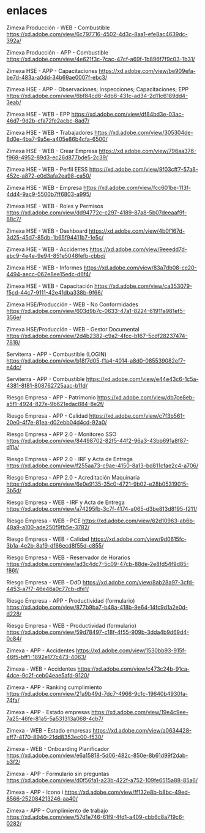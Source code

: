 # enlaces

Zimexa Producción - WEB - Combustible
https://xd.adobe.com/view/6c797716-4502-4d3c-8aa1-efe8ac4639dc-392a/

Zimexa Producción - APP - Combustible
https://xd.adobe.com/view/4e621f3c-7cac-47cf-a69f-1b896f7f9c03-1b31/

Zimexa HSE - APP - Capacitaciones
https://xd.adobe.com/view/be909efa-be7d-483a-a0dd-34b69ae0007f-ebc3/

Zimexa HSE - APP - Observaciones; Inspecciones; Capacitaciones; EPP
https://xd.adobe.com/view/6bf84cd6-4db6-431c-ad34-2d11c6189dd4-3eab/

Zimexa HSE - WEB - EPP
https://xd.adobe.com/view/df84bd3e-03ac-46d7-9d2b-cfa72fe2acbc-8ad7/

Zimexa HSE - WEB - Trabajadores
https://xd.adobe.com/view/305304de-8d0e-4ba7-9a5e-a405e86b4cfa-6500/

Zimexa HSE - WEB - Crear Empresa
https://xd.adobe.com/view/796aa376-f968-4952-89d3-ec26d877bde5-2c39/

Zimexa HSE - WEB - Perfil EESS
https://xd.adobe.com/view/9f03cff7-57a8-452c-a872-e0d3afa2ea98-ca50/

Zimexa HSE - WEB - Empresa
https://xd.adobe.com/view/fcc601be-113f-4dd4-9ac9-5500b7ff6803-a995/

Zimexa HSE - WEB - Roles y Permisos
https://xd.adobe.com/view/dd94772c-c297-4189-87a8-5b07deeaaf9f-88c7/

Zimexa HSE - WEB - Dashboard
https://xd.adobe.com/view/4b0f167d-3d25-45d7-85db-1b65f94411b7-1e5c/

Zimexa HSE - WEB - Accidentes
https://xd.adobe.com/view/9eeedd7d-ebc9-4e4e-9e94-851e5048fefb-cbbd/

Zimexa HSE - WEB - Informes
https://xd.adobe.com/view/83a7db08-ce20-4494-aecc-062e8ee15edc-d6f4/

Zimexa HSE - WEB - Capacitación
https://xd.adobe.com/view/ca353079-f5cd-44c7-9111-42e41dba338b-9f66/

Zimexa HSE/Producción - WEB - No Conformidades
https://xd.adobe.com/view/603d9b7c-0633-47a1-8224-61911a981ef5-356e/

Zimexa HSE/Producción - WEB - Gestor Documental
https://xd.adobe.com/view/2d4b2382-c9a2-4fcc-b167-5cdf28237474-7818/

Serviterra - APP - Combustible (LOGIN)
https://xd.adobe.com/view/b18f7d05-f1a4-4014-a8d0-085539082ef7-e4dc/

Serviterra - APP - Combustible
https://xd.adobe.com/view/e44e43c6-1c5a-4381-8f81-808762725aac-b11d/

Riesgo Empresa - APP - Patrimonio
https://xd.adobe.com/view/db7ce8eb-a5f1-4924-827e-9b621edac884-8e2f/

Riesgo Empresa - APP - Calidad
https://xd.adobe.com/view/c7f3b561-20e0-4f7e-81ea-d02ebb04d4cd-92a0/

Riesgo Empresa - APP 2.0 - Monitoreo SSO
https://xd.adobe.com/view/84498702-82f5-44f2-96a3-43bb691a8f87-d11a/

Riesgo Empresa - APP 2.0 - IRF y Acta de Entrega
https://xd.adobe.com/view/f255aa73-c9ae-4150-8a13-bd811cfae2c4-a706/

Riesgo Empresa - APP 2.0 - Acreditación Maquinaria
https://xd.adobe.com/view/6e0e9135-35c0-4721-9b02-e28b05319015-3b5d/

Riesgo Empresa - WEB - IRF y Acta de Entrega
https://xd.adobe.com/view/a74295fb-3c7f-4174-a065-d3be813d8195-f211/

Riesgo Empresa - WEB - PCE
https://xd.adobe.com/view/62d10963-ab6b-48a9-a100-ade250f9fb5e-3782/

Riesgo Empresa - WEB - Calidad
https://xd.adobe.com/view/9d0615fc-3b1a-4e2b-8af9-df66ecd8f55d-c855/

Riesgo Empresa - WEB - Reservador de Horarios
https://xd.adobe.com/view/ad3c4dc7-5c09-47cb-88de-2e8fd54f9d85-f86f/

Riesgo Empresa - WEB - DdD
https://xd.adobe.com/view/8ab28a97-3cfd-4453-a7f7-46e46a0c77cb-dfe1/

Riesgo Empresa - APP - Productividad (formulario)
https://xd.adobe.com/view/877b9ba7-b48a-418b-9e64-14fc9d1a2e0d-d228/

Riesgo Empresa - WEB - Productividad (formulario)
https://xd.adobe.com/view/59d78497-c18f-4f55-909b-3dda4b9d69d4-0c84/

Zimexa - APP - Accidentes
https://xd.adobe.com/view/1530bb93-915f-46f5-bff1-1892e177c473-4063/

Zimexa - WEB - Accidentes
https://xd.adobe.com/view/c473c24b-91ca-4dce-9c2f-ceb04eae5afd-9120/

Zimexa - APP - Ranking cumplimiento
https://xd.adobe.com/view/21a9b49d-7dc7-4966-9c1c-19640b4930fa-74fa/

Zimexa - APP - Estado empresas
https://xd.adobe.com/view/19e4c9ee-7a25-46fe-81a5-5a531313a068-4cb7/

Zimexa - WEB - Estado empresas
https://xd.adobe.com/view/a0634428-eff7-4170-8940-21dd8353ec00-f530/

Zimexa - WEB - Onboarding Planificador
https://xd.adobe.com/view/e6a15818-5d06-482c-850e-8b61d99f2dab-b3f2/

Zimexa - APP - Formulario sin preguntas
https://xd.adobe.com/view/d0f56fa1-a23b-422f-a752-109fe6515a88-85a6/

Zimexa - APP - Icono i
https://xd.adobe.com/view/ff132e8b-b8bc-49ed-8566-252084213246-aa40/

Zimexa - APP - Cumplimiento de trabajo
https://xd.adobe.com/view/57d1e746-61f9-4fd1-a409-cbb6c8a719c6-0282/


